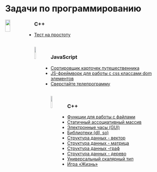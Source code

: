 # Задачи по программированию

<img src="https://habrastorage.org/files/bf3/57e/832/bf357e832ba24e69b4182efc56d07283.jpg" width="18%" height="10%" align="left" alt="">
<h3>C++</h3>
<ul>
<li><a href="https://github.com/splincode/codework/tree/master/cpp/prime">Тест на простоту</a></li>
</ul>
<br>

<img src="https://avatars.yandex.net/get-bunker/7dab1734c4d1632185bd09b2d8e6b66e8cafb732/normal/7dab17.png" width="10%" height="10%" align="left" alt="">
<h3>JavaScript</h3>
<ul>
<li><a href="https://github.com/splincode/codework/tree/master/javascript/travels">Сортировщик карточек путешественника</a></li>
<li><a href="https://github.com/splincode/codework/tree/master/javascript/framework">JS-фреймворк для работы с css классами dom элементов</a></li>
<li><a href="https://github.com/splincode/codework/tree/master/javascript/maker">Сверстайте телепрограмму</a></li>
</ul>

<br>

<img src="https://upload.wikimedia.org/wikipedia/ru/8/8a/Stankin.gif" width="10%" height="10%" align="left" alt="">
<h3>C++</h3>
<ul>
<li><a href="https://github.com/splincode/codework/tree/master/cpp/fso">Функции для работы с файлами</a></li>
<li><a href="https://github.com/splincode/codework/tree/master/cpp/associative">Статичный ассоциативный массив</a></li>
<li><a href="https://github.com/splincode/codework/tree/master/cpp/gui">Электронные часы (GUI)</a></li>
<li><a href="https://github.com/splincode/codework/tree/master/cpp/dll">Библиотеки (dll, so)</a></li>
<li><a href="https://github.com/splincode/codework/tree/master/cpp/vector">Структура данных - вектор</a></li>
<li><a href="https://github.com/splincode/codework/tree/master/cpp/matrix">Структура данных - матрица</a></li>
<li><a href="https://github.com/splincode/codework/tree/master/cpp/graph">Структура данных -граф</a></li>
<li><a href="https://github.com/splincode/codework/tree/master/cpp/tree">Структура данных - дерево</a></li>
<li><a href="https://github.com/splincode/codework/tree/master/cpp/var">Универсальный скалярный тип</a></li>
<li><a href="https://github.com/splincode/codework/tree/master/cpp/gamelife">Игра «Жизнь»</a></li>
</ul>